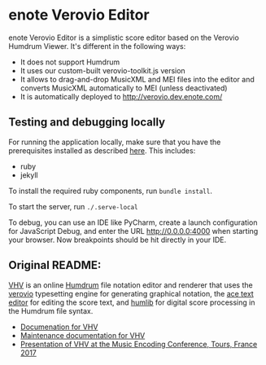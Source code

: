 # enote Verovio Editor

enote Verovio Editor is a simplistic score editor based on the Verovio Humdrum Viewer. It's different in the following ways:

- It does not support Humdrum
- It uses our custom-built verovio-toolkit.js version
- It allows to drag-and-drop MusicXML and MEI files into the editor and converts MusicXML automatically to MEI (unless deactivated)
- It is automatically deployed to http://verovio.dev.enote.com/

## Testing and debugging locally

For running the application locally, make sure that you have the prerequisites installed as described [here](http://doc.verovio.humdrum.org/myvhv/local/). This includes:

- ruby
- jekyll

To install the required ruby components, run `bundle install`.

To start the server, run `./.serve-local`

To debug, you can use an IDE like PyCharm, create a launch configuration for JavaScript Debug, and enter the URL http://0.0.0.0:4000 when starting your browser. Now breakpoints should be hit directly in your IDE.

## Original README:
[VHV](http://verovio.humdrum.org) is an online
[Humdrum](http://www.humdrum.org) file notation editor and renderer that uses
the [verovio](http://verovio.org) typesetting engine for generating graphical notation, the 
[ace text editor](https://ace.c9.io) for editing the score text, and
[humlib](http://humlib.humdrum.org) for digital score processing in the Humdrum file syntax.

* [Documenation for VHV](http://doc.verovio.humdrum.org)
* [Maintenance documentation for VHV](http://doc.verovio.humdrum.org/maintenance/newpage)
* [Presentation of VHV at the Music Encoding Conference, Tours, France 2017](http://bit.ly/mec2017-vhv)

